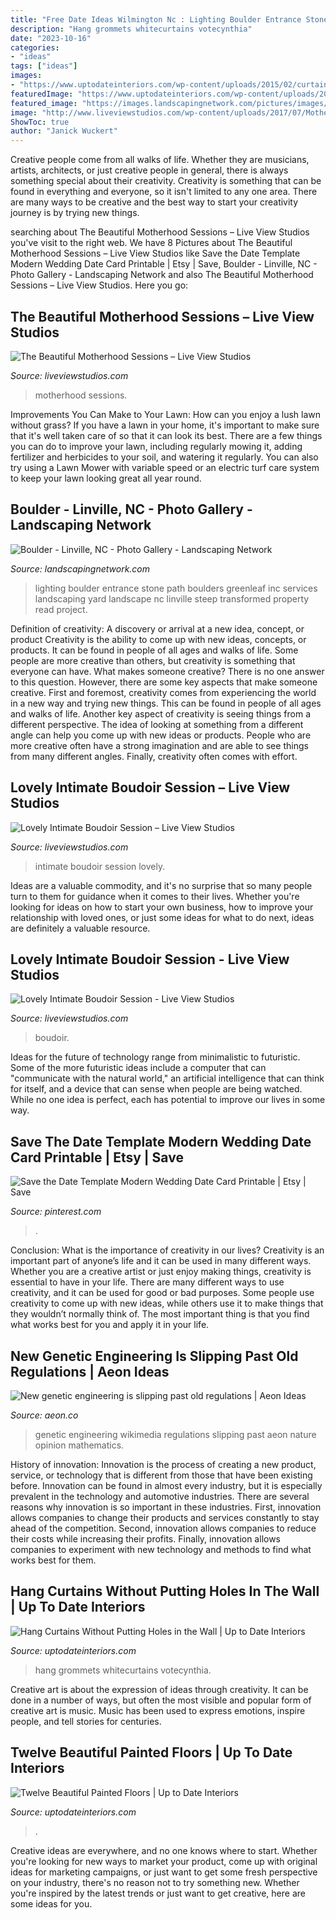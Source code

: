 ```yaml
---
title: "Free Date Ideas Wilmington Nc : Lighting Boulder Entrance Stone Path Boulders Greenleaf Inc Services Landscaping Yard Landscape Nc Linville Steep Transformed Property Read Project"
description: "Hang grommets whitecurtains votecynthia"
date: "2023-10-16"
categories:
- "ideas"
tags: ["ideas"]
images:
- "https://www.uptodateinteriors.com/wp-content/uploads/2015/02/curtains-feature.jpg"
featuredImage: "https://www.uptodateinteriors.com/wp-content/uploads/2015/02/curtains-feature.jpg"
featured_image: "https://images.landscapingnetwork.com/pictures/images/800x642Max/boulder_98/stone-boulders-path-front-entrance-lighting-greenleaf-services-inc_4035.jpg"
image: "http://www.liveviewstudios.com/wp-content/uploads/2017/07/Motherhood-Sessions_0008.jpg"
ShowToc: true
author: "Janick Wuckert"
---
```



Creative people come from all walks of life. Whether they are musicians, artists, architects, or just creative people in general, there is always something special about their creativity. Creativity is something that can be found in everything and everyone, so it isn't limited to any one area. There are many ways to be creative and the best way to start your creativity journey is by trying new things.

	

		
searching about The Beautiful Motherhood Sessions – Live View Studios you've visit to the right web. We have 8 Pictures about The Beautiful Motherhood Sessions – Live View Studios like Save the Date Template Modern Wedding Date Card Printable | Etsy | Save, Boulder - Linville, NC - Photo Gallery - Landscaping Network and also The Beautiful Motherhood Sessions – Live View Studios. Here you go:
		
    
## The Beautiful Motherhood Sessions – Live View Studios

<img loading=lazy src="http://www.liveviewstudios.com/wp-content/uploads/2017/07/Motherhood-Sessions_0008.jpg" onerror="this.onerror=null;this.src='https://tse2.mm.bing.net/th?id=OIP.g8kfvCt9qR-HrPdZxxv4QwHaJ4&amp;pid=15.1';" alt="The Beautiful Motherhood Sessions – Live View Studios">

_Source: liveviewstudios.com_

>motherhood sessions. 

	

Improvements You Can Make to Your Lawn: How can you enjoy a lush lawn without grass?
If you have a lawn in your home, it's important to make sure that it's well taken care of so that it can look its best. There are a few things you can do to improve your lawn, including regularly mowing it, adding fertilizer and herbicides to your soil, and watering it regularly. You can also try using a Lawn Mower with variable speed or an electric turf care system to keep your lawn looking great all year round.

    
## Boulder - Linville, NC - Photo Gallery - Landscaping Network

<img loading=lazy src="https://images.landscapingnetwork.com/pictures/images/800x642Max/boulder_98/stone-boulders-path-front-entrance-lighting-greenleaf-services-inc_4035.jpg" onerror="this.onerror=null;this.src='https://tse3.mm.bing.net/th?id=OIP.AZ8xU9WBpy_kFkq0Vy8bnAHaE6&amp;pid=15.1';" alt="Boulder - Linville, NC - Photo Gallery - Landscaping Network">

_Source: landscapingnetwork.com_

>lighting boulder entrance stone path boulders greenleaf inc services landscaping yard landscape nc linville steep transformed property read project. 

	

Definition of creativity: A discovery or arrival at a new idea, concept, or product
Creativity is the ability to come up with new ideas, concepts, or products. It can be found in people of all ages and walks of life. Some people are more creative than others, but creativity is something that everyone can have. What makes someone creative? There is no one answer to this question. However, there are some key aspects that make someone creative. First and foremost, creativity comes from experiencing the world in a new way and trying new things. This can be found in people of all ages and walks of life. Another key aspect of creativity is seeing things from a different perspective. The idea of looking at something from a different angle can help you come up with new ideas or products. People who are more creative often have a strong imagination and are able to see things from many different angles. Finally, creativity often comes with effort.

    
## Lovely Intimate Boudoir Session – Live View Studios

<img loading=lazy src="http://www.liveviewstudios.com/wp-content/uploads/2017/07/Intimate-Boudoir-Session_0006.jpg" onerror="this.onerror=null;this.src='https://tse3.mm.bing.net/th?id=OIP.1xuTmM5SNE96_wTBbo14-gHaJ4&amp;pid=15.1';" alt="Lovely Intimate Boudoir Session – Live View Studios">

_Source: liveviewstudios.com_

>intimate boudoir session lovely. 

	

Ideas are a valuable commodity, and it's no surprise that so many people turn to them for guidance when it comes to their lives. Whether you're looking for ideas on how to start your own business, how to improve your relationship with loved ones, or just some ideas for what to do next, ideas are definitely a valuable resource.

    
## Lovely Intimate Boudoir Session - Live View Studios

<img loading=lazy src="https://www.liveviewstudios.com/wp-content/uploads/2017/07/Intimate-Boudoir-Session_0006-678x904.jpg" onerror="this.onerror=null;this.src='https://tse1.mm.bing.net/th?id=OIP.50HaD3NFsSGH1r-uVPCbTQHaJ4&amp;pid=15.1';" alt="Lovely Intimate Boudoir Session - Live View Studios">

_Source: liveviewstudios.com_

>boudoir. 

	

Ideas for the future of technology range from minimalistic to futuristic. Some of the more futuristic ideas include a computer that can "communicate with the natural world," an artificial intelligence that can think for itself, and a device that can sense when people are being watched. While no one idea is perfect, each has potential to improve our lives in some way.

    
## Save The Date Template Modern Wedding Date Card Printable | Etsy | Save

<img loading=lazy src="https://i.pinimg.com/originals/5f/c8/77/5fc877b304dea10a36d505123dbe4322.jpg" onerror="this.onerror=null;this.src='https://tse4.mm.bing.net/th?id=OIP.-Q6mP3EDm0F6V51yMd9GXQHaIB&amp;pid=15.1';" alt="Save the Date Template Modern Wedding Date Card Printable | Etsy | Save">

_Source: pinterest.com_

>. 

	

Conclusion: What is the importance of creativity in our lives?
Creativity is an important part of anyone’s life and it can be used in many different ways. Whether you are a creative artist or just enjoy making things, creativity is essential to have in your life. There are many different ways to use creativity, and it can be used for good or bad purposes. Some people use creativity to come up with new ideas, while others use it to make things that they wouldn’t normally think of. The most important thing is that you find what works best for you and apply it in your life.

    
## New Genetic Engineering Is Slipping Past Old Regulations | Aeon Ideas

<img loading=lazy src="https://alpha.aeon.co/images/aedf0170-39cf-476a-a94e-8176e5ea1aad/idea_SIZED-wikimedia-Crystal_Structure_of_Cas9_in_Complex_with_Guide_RNA_and_Target_DNA.jpg" onerror="this.onerror=null;this.src='https://tse4.mm.bing.net/th?id=OIP.teAxbO3B2hEPDXTCA49QmgHaEc&amp;pid=15.1';" alt="New genetic engineering is slipping past old regulations | Aeon Ideas">

_Source: aeon.co_

>genetic engineering wikimedia regulations slipping past aeon nature opinion mathematics. 

	

History of innovation:
Innovation is the process of creating a new product, service, or technology that is different from those that have been existing before. Innovation can be found in almost every industry, but it is especially prevalent in the technology and automotive industries. There are several reasons why innovation is so important in these industries. First, innovation allows companies to change their products and services constantly to stay ahead of the competition. Second, innovation allows companies to reduce their costs while increasing their profits. Finally, innovation allows companies to experiment with new technology and methods to find what works best for them.

    
## Hang Curtains Without Putting Holes In The Wall | Up To Date Interiors

<img loading=lazy src="https://www.uptodateinteriors.com/wp-content/uploads/2015/02/curtains-feature.jpg" onerror="this.onerror=null;this.src='https://tse2.mm.bing.net/th?id=OIP.1RtsYYFGijIl-h9TVh_KpAHaFS&amp;pid=15.1';" alt="Hang Curtains Without Putting Holes in the Wall | Up to Date Interiors">

_Source: uptodateinteriors.com_

>hang grommets whitecurtains votecynthia. 

	

Creative art is about the expression of ideas through creativity. It can be done in a number of ways, but often the most visible and popular form of creative art is music. Music has been used to express emotions, inspire people, and tell stories for centuries.

    
## Twelve Beautiful Painted Floors | Up To Date Interiors

<img loading=lazy src="https://uptodateinteriors.com/wp-content/uploads/2013/07/grey-and-white-painted-floor-maybe-pintrest.jpg" onerror="this.onerror=null;this.src='https://tse3.mm.bing.net/th?id=OIP.GT0efyodX5Aw9p29S0EX-QAAAA&amp;pid=15.1';" alt="Twelve Beautiful Painted Floors | Up to Date Interiors">

_Source: uptodateinteriors.com_

>. 

	

Creative ideas are everywhere, and no one knows where to start. Whether you're looking for new ways to market your product, come up with original ideas for marketing campaigns, or just want to get some fresh perspective on your industry, there's no reason not to try something new. Whether you're inspired by the latest trends or just want to get creative, here are some ideas for you.

